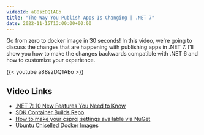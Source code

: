 ```yaml
---
videoId: a88szDQ1AEo
title: "The Way You Publish Apps Is Changing | .NET 7"
date: 2022-11-15T13:00:00+00:00
---
```


Go from zero to docker image in 30 seconds! In this video, we're going to discuss the changes that are happening with publishing apps in .NET 7. I'll show you how to make the changes backwards compatible with .NET 6  and how to customize your experience.

<!--more-->

{{< youtube a88szDQ1AEo >}}

## Video Links

- [.NET 7: 10 New Features You Need to Know](https://www.youtube.com/watch?v=6USQ3_81wQM)
- [SDK Container Builds Repo](https://github.com/dotnet/sdk-container-builds)
- [How to make your csproj settings available via NuGet](https://www.youtube.com/watch?v=V5wJeN3Ntqc)
- [Ubuntu Chiselled Docker Images](https://ubuntu.com/blog/install-dotnet-on-ubuntu)

